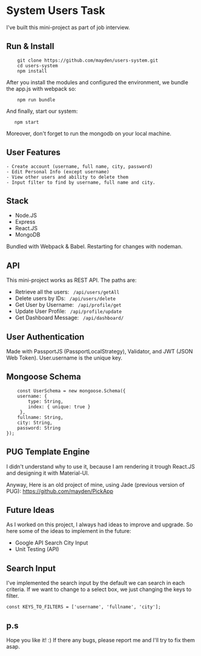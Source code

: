 # System Users Task

I've built this mini-project as part of job interview.

## Run & Install

```
    git clone https://github.com/mayden/users-system.git
    cd users-system
    npm install
```

 After you install the modules and configured the environment, we bundle the app.js with webpack so:

```
    npm run bundle
```

 And finally, start our system:

 ```
    npm start
 ```

Moreover, don't forget to run the mongodb on your local machine.


## User Features
    - Create account (username, full name, city, password)
    - Edit Personal Info (except username)
    - View other users and ability to delete them
    - Input filter to find by username, full name and city.


## Stack
-   Node.JS
-   Express
-   React.JS
-   MongoDB

Bundled with Webpack & Babel. Restarting for changes with nodeman.


## API
This mini-project works as REST API. The paths are:

-   Retrieve all the users: `` /api/users/getAll``
-   Delete users by IDs: `` /api/users/delete``
-   Get User by Username: `` /api/profile/get``
-   Update User Profile: `` /api/profile/update``
-   Get Dashboard Message: `` /api/dashboard/``




## User Authentication
Made with PassportJS (PassportLocalStrategy), Validator, and JWT (JSON Web Token).
User.username is the unique key.


## Mongoose Schema
```
    const UserSchema = new mongoose.Schema({
    username: {
        type: String,
        index: { unique: true }
     },
    fullname: String,
    city: String,
    password: String
});
```


## PUG Template Engine
I didn't understand why to use it, because I am rendering it trough React.JS and designing it with Material-UI.

Anyway, Here is an old project of mine, using Jade (previous version of PUG):
https://github.com/mayden/PickApp




## Future Ideas
As I worked on this project, I always had ideas to improve and upgrade. So here some of the ideas to implement in the future:
-   Google API Search City Input
-   Unit Testing (API)


## Search Input
I've implemented the search input by the default we can search in each criteria.
If we want to change to a select box, we just changing the keys to filter.

```
const KEYS_TO_FILTERS = ['username', 'fullname', 'city'];
```



## p.s
Hope you like it! :)
If there any bugs, please report me and I'll try to fix them asap.




